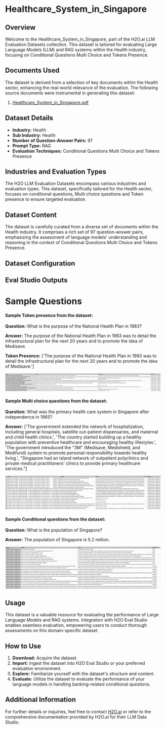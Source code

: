 # Healthcare_System_in_Singapore

## Overview
Welcome to the Healthcare_System_in_Singapore, part of the H2O.ai LLM Evaluation Datasets collection. This dataset is tailored for evaluating Large Language Models (LLM) and RAG systems within the Health industry, focusing on Conditional Questions Multi Choice and Tokens Presence.

## Documents Used
The dataset is derived from a selection of key documents within the Health sector, enhancing the real-world relevance of the evaluation. The following source documents were instrumental in generating this dataset:
1. [Healthcare_System_in_Singapore.pdf](https://github.com/h2oai/h2o-evals/blob/main/Healthcare_System_in_Singapore/used_documents/Healthcare_System_in_Singapore.pdf)

## Dataset Details
- **Industry:** Health
- **Sub Industry:** Health
- **Number of Question-Answer Pairs:** 97
- **Prompt Type:** RAG
- **Evaluation Techniques:** Conditional Questions Multi Choice and Tokens Presence

## Industries and Evaluation Types
The H2O LLM Evaluation Datasets encompass various industries and evaluation types. This dataset, specifically tailored for the Health sector, focuses on conditional questions, Multi choice questions and Token presence to ensure targeted evaluation.

## Dataset Content
The dataset is carefully curated from a diverse set of documents within the Health industry. It comprises a rich set of 97 question-answer pairs, emphasizing the assessment of language models' understanding and reasoning in the context of Conditional Questions Multi Choice and Tokens Presence.

## Dataset Configuration

## Eval Studio Outputs

# Sample Questions

#### Sample Token presence from the dataset:

**Question:** What is the purpose of the National Health Plan in 1983?

**Answer:** The purpose of the National Health Plan in 1983 was to detail the infrastructural plan for the next 20 years and to promote the idea of Medisave.

**Token Presence:** ['The purpose of the National Health Plan in 1983 was to detail the infrastructural plan for the next 20 years and to promote the idea of Medisave.']

![token_presence_image](https://github.com/h2oai/h2o-evals/blob/main/Healthcare_System_in_Singapore/screenshots/tokens_present.png)

#### Sample Multi choice questions from the dataset:

**Question:** What was the primary health care system in Singapore after independence in 1965?

**Answer:** ['The government extended the network of hospitalization, including general hospitals, satellite out-patient dispensaries, and maternal and child health clinics.', 'The country started building up a healthy population with preventive healthcare and encouraging healthy lifestyles.', 'The government introduced the "3M" (Medisave, Medishield, and Medifund) system to promote personal responsibility towards healthy living.', "Singapore had an island network of outpatient polyclinics and private medical practitioners' clinics to provide primary healthcare services."]

![multi_choice_question_image](https://github.com/h2oai/h2o-evals/blob/main/Healthcare_System_in_Singapore/screenshots/multi_choice.png)

#### Sample Conditional questions from the dataset:

**Question:** What is the population of Singapore?

**Answer:** The population of Singapore is 5.2 million.

![conditional_question_image](https://github.com/h2oai/h2o-evals/blob/main/Healthcare_System_in_Singapore/screenshots/question_type.png)

## Usage

This dataset is a valuable resource for evaluating the performance of Large Language Models and RAG systems. Integration with H2O Eval Studio enables seamless evaluation, empowering users to conduct thorough assessments on this domain-specific dataset.

## How to Use

1. **Download:** Acquire the dataset.
2. **Import:** Ingest the dataset into H2O Eval Studio or your preferred evaluation environment.
3. **Explore:** Familiarize yourself with the dataset's structure and content.
4. **Evaluate:** Utilize the dataset to evaluate the performance of your language models in handling banking-related conditional questions.

## Additional Information

For further details or inquiries, feel free to contact [H2O.ai](https://www.h2o.ai/) or refer to the comprehensive documentation provided by H2O.ai for their LLM Data Studio.

